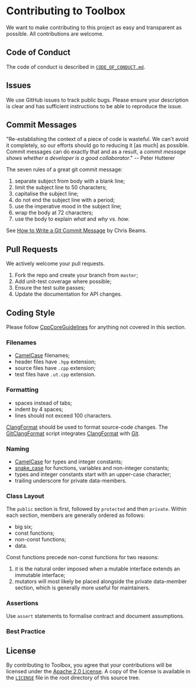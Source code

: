 # Contributing to Toolbox

We want to make contributing to this project as easy and transparent as possible. All contributions
are welcome.

## Code of Conduct

The code of conduct is described in [`CODE_OF_CONDUCT.md`](CODE_OF_CONDUCT.md).

## Issues

We use GitHub issues to track public bugs. Please ensure your description is clear and has
sufficient instructions to be able to reproduce the issue.

## Commit Messages

"Re-establishing the context of a piece of code is wasteful. We can't avoid it completely, so our
efforts should go to reducing it [as much] as possible. Commit messages can do exactly that and as a
result, a *commit message shows whether a developer is a good collaborator*." -- Peter Hutterer

The seven rules of a great git commit message:

1.  separate subject from body with a blank line;
2.  limit the subject line to 50 characters;
3.  capitalise the subject line;
4.  do not end the subject line with a period;
5.  use the imperative mood in the subject line;
6.  wrap the body at 72 characters;
7.  use the body to explain _what_ and _why_ vs. _how_.

See [How to Write a Git Commit Message](http://chris.beams.io/posts/git-commit/) by Chris Beams.

## Pull Requests

We actively welcome your pull requests.

1. Fork the repo and create your branch from `master`;
2. Add unit-test coverage where possible;
3. Ensure the test suite passes;
4. Update the documentation for API changes.

## Coding Style

Please follow [CppCoreGuidelines](https://github.com/isocpp/CppCoreGuidelines) for anything not
covered in this section.

### Filenames

- [CamelCase](https://en.wikipedia.org/wiki/CamelCase) filenames;
- header files have `.hpp` extension;
- source files have `.cpp` extension;
- test files have `.ut.cpp` extension.

### Formatting

- spaces instead of tabs;
- indent by 4 spaces;
- lines should not exceed 100 characters.

[ClangFormat](http://clang.llvm.org/docs/ClangFormat.html) should be used to format source-code
changes. The
[GitClangFormat](https://github.com/llvm-mirror/clang/blob/master/tools/clang-format/git-clang-format)
script integrates [ClangFormat](http://clang.llvm.org/docs/ClangFormat.html) with
[Git](https://git-scm.com/).

### Naming

- [CamelCase](https://en.wikipedia.org/wiki/CamelCase) for types and integer constants;
- [snake\_case](https://en.wikipedia.org/wiki/Snake_case) for functions, variables and non-integer
  constants;
- types and integer constants start with an upper-case character;
- trailing underscore for private data-members.

### Class Layout

The `public` section is first, followed by `protected` and then `private`. Within each section,
members are generally ordered as follows:

- big six;
- const functions;
- non-const functions;
- data.

Const functions precede non-const functions for two reasons:

1. it is the natural order imposed when a mutable interface extends an immutable interface;
2. mutators will most likely be placed alongside the private data-member section, which is generally
   more useful for maintainers.

### Assertions

Use `assert` statements to formalise contract and document assumptions.

### Best Practice

## License

By contributing to Toolbox, you agree that your contributions will be licensed under the [Apache 2.0
License](https://www.apache.org/licenses/LICENSE-2.0). A copy of the license is available in the
[`LICENSE`](LICENSE) file in the root directory of this source tree.
